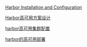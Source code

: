 
[Harbor Installation and Configuration](https://goharbor.io/docs/2.4.0/install-config/)

[Harbor高可用方案设计](https://zhuanlan.zhihu.com/p/112865546)

[harbor高可用集群配置](https://www.cnblogs.com/zhangrui153169/p/13141396.html)

[harbor的高可用部署](https://blog.csdn.net/wyl9527/article/details/110949251)